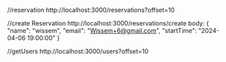 
//reservation http://localhost:3000/reservations?offset=10

//create Reservation http://localhost:3000/reservations/create 
body: { "name": "wissem", "email": "Wissem+6@gmail.com", "startTime": "2024-04-06 19:00:00" } 

//getUsers http://localhost:3000/users?offset=10